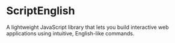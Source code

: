 # ScriptEnglish
A lightweight JavaScript library that lets you build interactive web applications using intuitive, English-like commands.
